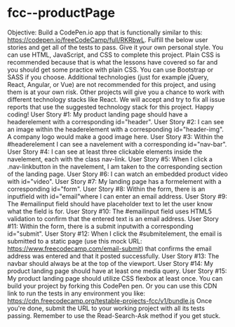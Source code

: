 # fcc--productPage

Objective: Build a CodePen.io app that is functionally similar to this: https://codepen.io/freeCodeCamp/full/RKRbwL.
Fulfill the below user stories and get all of the tests to pass. Give it your own personal style.
You can use HTML, JavaScript, and CSS to complete this project. Plain CSS is recommended because that is what the lessons have covered so far and you should get some practice with plain CSS. You can use Bootstrap or SASS if you choose. Additional technologies (just for example jQuery, React, Angular, or Vue) are not recommended for this project, and using them is at your own risk. Other projects will give you a chance to work with different technology stacks like React. We will accept and try to fix all issue reports that use the suggested technology stack for this project. Happy coding!
User Story #1: My product landing page should have a headerelement with a corresponding id="header".
User Story #2: I can see an image within the headerelement with a corresponding id="header-img". A company logo would make a good image here.
User Story #3: Within the #headerelement I can see a navelement with a corresponding id="nav-bar".
User Story #4: I can see at least three clickable elements inside the navelement, each with the class nav-link.
User Story #5: When I click a .nav-linkbutton in the navelement, I am taken to the corresponding section of the landing page.
User Story #6: I can watch an embedded product video with id="video".
User Story #7: My landing page has a formelement with a corresponding id="form".
User Story #8: Within the form, there is an inputfield with id="email"where I can enter an email address.
User Story #9: The #emailinput field should have placeholder text to let the user know what the field is for.
User Story #10: The #emailinput field uses HTML5 validation to confirm that the entered text is an email address.
User Story #11: Within the form, there is a submit inputwith a corresponding id="submit".
User Story #12: When I click the #submitelement, the email is submitted to a static page (use this mock URL: https://www.freecodecamp.com/email-submit) that confirms the email address was entered and that it posted successfully.
User Story #13: The navbar should always be at the top of the viewport.
User Story #14: My product landing page should have at least one media query.
User Story #15: My product landing page should utilize CSS flexbox at least once.
You can build your project by forking this CodePen pen. Or you can use this CDN link to run the tests in any environment you like: https://cdn.freecodecamp.org/testable-projects-fcc/v1/bundle.js
Once you're done, submit the URL to your working project with all its tests passing.
Remember to use the Read-Search-Ask method if you get stuck.